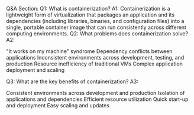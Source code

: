 Q&A Section:
Q1: What is containerization?
A1: Containerization is a lightweight form of virtualization that packages an application and its dependencies (including libraries, binaries, and configuration files) into a single, portable container image that can run consistently across different computing environments.
Q2: What problems does containerization solve?
A2:

"It works on my machine" syndrome
Dependency conflicts between applications
Inconsistent environments across development, testing, and production
Resource inefficiency of traditional VMs
Complex application deployment and scaling

Q3: What are the key benefits of containerization?
A3:

Consistent environments across development and production
Isolation of applications and dependencies
Efficient resource utilization
Quick start-up and deployment
Easy scaling and updates